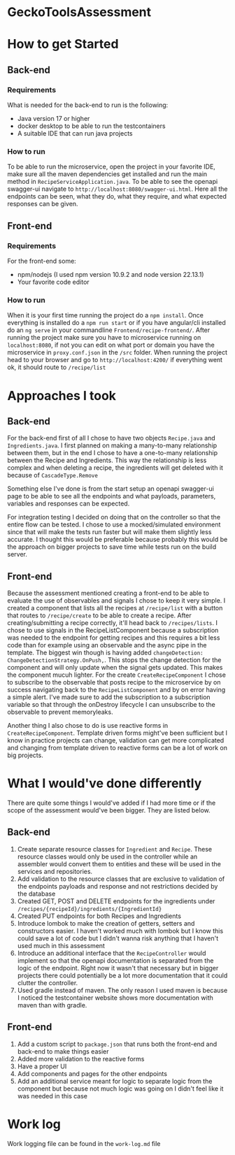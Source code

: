 # GeckoToolsAssessment

# How to get Started

## Back-end
### Requirements
What is needed for the back-end to run is the following:
- Java version 17 or higher
- docker desktop to be able to run the testcontainers
- A suitable IDE that can run java projects

### How to run
To be able to run the microservice, open the project in your favorite IDE, make sure all the maven dependencies get installed and run the main method in `RecipeServiceApplication.java`. To be able to see the openapi swagger-ui navigate to `http://localhost:8080/swagger-ui.html`. Here all the endpoints can be seen, what they do, what they require, and what expected responses can be given.

## Front-end
### Requirements
For the front-end some:
- npm/nodejs (I used npm version 10.9.2 and node version 22.13.1)
- Your favorite code editor

### How to run
When it is your first time running the project do a `npm install`. Once everything is installed do a `npm run start` or if you have angular/cli installed do an `ng serve` in your commandline `Frontend/recipe-frontend/`. After running the project make sure you have to microservice running on `localhost:8080`, if not you can edit on what port or domain you have the microservice in `proxy.conf.json` in the `/src` folder. When running the project head to your browser and go to `http://localhost:4200/` if everything went ok, it should route to `/recipe/list`

# Approaches I took
## Back-end
For the back-end first of all I chose to have two objects `Recipe.java` and `Ingredients.java`. I first planned on making a many-to-many relationship between them, but in the end I chose to have a one-to-many relationship between the Recipe and Ingredients. This way the relationship is less complex and when deleting a recipe, the ingredients will get deleted with it because of `CascadeType.Remove`

Something else I've done is from the start setup an openapi swagger-ui page to be able to see all the endpoints and what payloads, parameters, variables and responses can be expected.

For integration testing I decided on doing that on the controller so that the entire flow can be tested. I chose to use a mocked/simulated environment since that will make the tests run faster but will make them slightly less accurate. I thought this would be preferable because probably this would be the approach on bigger projects to save time while tests run on the build server.

## Front-end
Because the assessment mentioned creating a front-end to be able to evaluate the use of observables and signals I chose to keep it very simple. I created a component that lists all the recipes at `/recipe/list` with a button that routes to `/recipe/create` to be able to create a recipe. After creating/submitting a recipe correctly, it'll head back to `/recipes/lists`. I chose to use signals in the RecipeListComponent because a subscription was needed to the endpoint for getting recipes and this requires a bit less code than for example using an observable and the async pipe in the template. The biggest win though is having added `changeDetection: ChangeDetectionStrategy.OnPush,`. This stops the change detection for the component and will only update when the signal gets updated. This makes the component mucuh lighter. For the create `CreateRecipeComponent` I chose to subscribe to the observable that posts recipe to the microservice by on success navigating back to the `RecipeListComponent` and by on error having a simple alert. I've made sure to add the subscription to a subscription variable so that through the onDestroy lifecycle I can unsubscribe to the observable to prevent memoryleaks.

Another thing I also chose to do is use reactive forms in `CreateRecipeComponent`. Template driven forms might've been sufficient but I know in practice projects can change, validation can get more complicated and changing from template driven to reactive forms can be a lot of work on big projects.

# What I would've done differently
There are quite some things I would've added if I had more time or if the scope of the assessment would've been bigger. They are listed below.
## Back-end
1. Create separate resource classes for `Ingredient` and `Recipe`. These resource classes would only be used in the controller while an assembler would convert them to entities and these will be used in the services and repositories. 
2. Add validation to the resource classes that are exclusive to validation of the endpoints payloads and response and not restrictions decided by the database
3. Created GET, POST and DELETE endpoints for the ingredients under `/recipes/{recipeId}/ingredients/{IngredientId}`
4. Created PUT endpoints for both Recipes and Ingredients
5. Introduce lombok to make the creation of getters, setters and constructors easier. I haven't worked much with lombok but I know this could save a lot of code but I didn't wanna risk anything that I haven't used much in this assessment
6. Introduce an additional interface that the `RecipeController` would implement so that the openapi documentation is separated from the logic of the endpoint. Right now it wasn't that necessary but in bigger projects there could potentially be a lot more documentation that it could clutter the controller.
7. Used gradle instead of maven. The only reason I used maven is because I noticed the testcontainer website shows more documentation with maven than with gradle.

## Front-end
1. Add a custom script to `package.json` that runs both the front-end and back-end to make things easier
2. Added more validation to the reactive forms
3. Have a proper UI
4. Add components and pages for the other endpoints
5. Add an additional service meant for logic to separate logic from the component but because not much logic was going on I didn't feel like it was needed in this case

# Work log
Work logging file can be found in the `work-log.md` file
